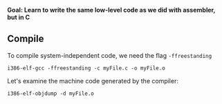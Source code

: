 **Goal: Learn to write the same low-level code as we did with assembler, but in C**
## Compile

To compile system-independent code, we need the flag `-ffreestanding`
```
i386-elf-gcc -ffreestanding -c myFile.c -o myFile.o
```

Let's examine the machine code generated by the compiler:

`i386-elf-objdump -d myFile.o`